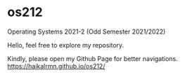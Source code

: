 # os212
Operating Systems 2021-2 (Odd Semester 2021/2022)

Hello, feel free to explore my repository.

Kindly, please open my Github Page for better navigations.
https://haikalrmn.github.io/os212/
